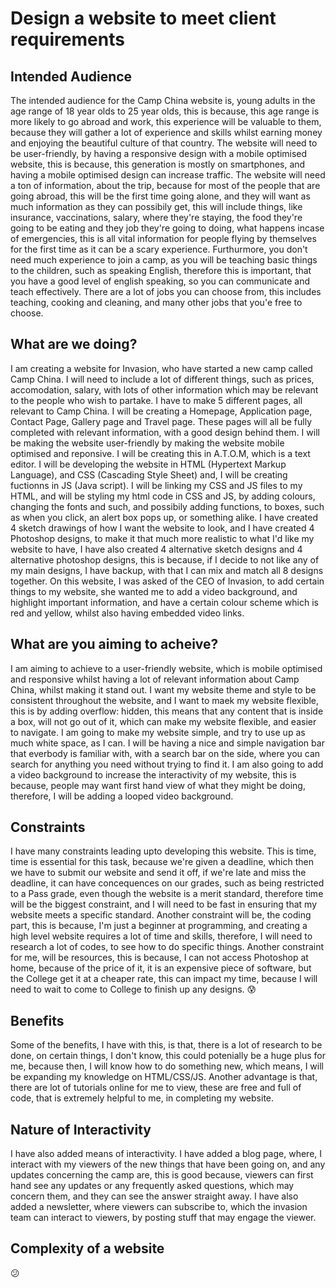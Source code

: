 # Design a website to meet client requirements


## Intended Audience

The intended audience for the Camp China website is, young adults in the age range of 18 year olds to 25 year olds, this is because, this age range is more likely to go abroad and work, this experience will be valuable to them, because they will gather a lot of experience and skills whilst earning money and enjoying the beautiful culture of that country. The website will need to be user-friendly, by having a responsive design with a mobile optimised website, this is because, this generation is mostly on smartphones, and having a mobile optimised design can increase traffic. The website will need a ton of information, about the trip, because for most of the people that are going abroad, this will be the first time going alone, and they will want as much information as they can possibily get, this will include things, like insurance, vaccinations, salary, where they're staying, the food they're going to be eating and they job they're going to doing, what happens incase of emergencies, this is all vital information for people flying by themselves for the first time as it can be a scary experience. Furthurmore, you don't need much experience to join a camp, as you will be teaching basic things to the children, such as speaking English, therefore this is important, that you have a good level of english speaking, so you can communicate and teach effectively. There are a lot of jobs you can choose from, this includes teaching, cooking and cleaning, and many other jobs that you'e free to choose. 

## What are we doing?

I am creating a website for Invasion, who have started a new camp called Camp China. I will need to include a lot of different things, such as prices, accomodation, salary, with lots of other information which may be relevant to the people who wish to partake. I have to make 5 different pages, all relevant to Camp China. I will be creating a Homepage, Application page, Contact Page, Gallery page and Travel page. These pages will all be fully completed with relevant information, with a good design behind them. I will be making the website user-friendly by making the website mobile optimised and reponsive. I will be creating this in A.T.O.M, which is a text editor. I will be developing the website in HTML (Hypertext Markup Language), and CSS (Cascading Style Sheet) and, I will be creating fuctionns in JS (Java script). I will be linking my CSS and JS files to my HTML, and will be styling my html code in CSS and JS, by adding colours, changing the fonts and such, and possibily adding functions, to boxes, such as when you click, an alert box pops up, or something alike. I have created 4 sketch drawings of how I want the website to look, and I have created 4 Photoshop designs, to make it that much more realistic to what I'd like my website to have, I have also created 4 alternative sketch designs and 4 alternative photoshop designs, this is because, if I decide to not like any of my main designs, I have backup, with that I can mix and match all 8 designs together. On this website, I was asked of the CEO of Invasion, to add certain things to my website, she wanted me to add a video background, and highlight important information, and have a certain colour scheme which is red and yellow, whilst also having embedded video links.

## What are you aiming to acheive?

I am aiming to achieve to a user-friendly website, which is mobile optimised and responsive whilst having a lot of relevant information about Camp China, whilst making it stand out. I want my website theme and style to be consistent throughout the website, and I want to maek my website flexible, this is by adding overflow: hidden, this means that any content that is inside a box, will not go out of it, which can make my website flexible, and easier to navigate. I am going to make my website simple, and try to use up as much white space, as I can. I will be having a nice and simple navigation bar that everbody is familiar with, with a search bar on the side, where you can search for anything you need without trying to find it. I am also going to add a video background to increase the interactivity of my website, this is because, people may want first hand view of what they might be doing, therefore, I will be adding a looped video background.

## Constraints

I have many constraints leading upto developing this website. This is time, time is essential for this task, because we're given a deadline, which then we have to submit our website and send it off, if we're late and miss the deadline, it can have concequences on our grades, such as being restricted to a Pass grade, even though the website is a merit standard, therefore time will be the biggest constraint, and I will need to be fast in ensuring that my website meets a specific standard. Another constraint will be, the coding part, this is because, I'm just a beginner at programming, and creating a high level website requires a lot of time and skills, therefore, I will need to research a lot of codes, to see how to do specific things. Another constraint for me, will be resources, this is because, I can not access Photoshop at home, because of the price of it, it is an expensive piece of software, but the College get it at a cheaper rate, this can impact my time, because I will need to wait to come to College to finish up any designs. :cold_sweat:

## Benefits

Some of the benefits, I have with this, is that, there is a lot of research to be done, on certain things, I don't know, this could potenially be a huge plus for me, because then, I will know how to do something new, which means, I will be expanding my knowledge on HTML/CSS/JS. Another advantage is that, there are lot of tutorials online for me to view, these are free and full of code, that is extremely helpful to me, in completing my website.

## Nature of Interactivity

I have also added means of interactivity. I have added a blog page, where, I interact with my viewers of the new things that have been going on, and any updates concerning the camp are, this is good because, viewers can first hand see any updates or any frequently asked questions, which may concern them, and they can see the answer straight away. I have also added a newsletter, where viewers can subscribe to, which the invasion team can interact to viewers, by posting stuff that may engage the viewer.

## Complexity of a website

:confused:
